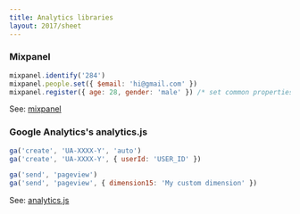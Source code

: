 ```yaml
---
title: Analytics libraries
layout: 2017/sheet
---
```


### Mixpanel

```js
mixpanel.identify('284')
mixpanel.people.set({ $email: 'hi@gmail.com' })
mixpanel.register({ age: 28, gender: 'male' }) /* set common properties */
```

See: [mixpanel](./mixpanel)

<!-- {.-crosslink} -->

### Google Analytics's analytics.js

```js
ga('create', 'UA-XXXX-Y', 'auto')
ga('create', 'UA-XXXX-Y', { userId: 'USER_ID' })
```

```js
ga('send', 'pageview')
ga('send', 'pageview', { dimension15: 'My custom dimension' })
```

See: [analytics.js](./analytics.js)

<!-- {.-crosslink} -->
